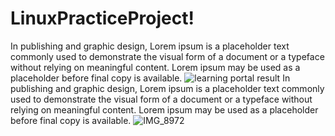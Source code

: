# LinuxPracticeProject!
In publishing and graphic design, Lorem ipsum is a placeholder text commonly used to demonstrate the visual form of a document or a typeface without relying on meaningful content. Lorem ipsum may be used as a placeholder before final copy is available.
![learning portal result](https://github.com/chinwe-00004/LinuxPracticeProject/assets/130554993/c962b406-89ef-4814-b0ad-396a0cb8fa5b)
In publishing and graphic design, Lorem ipsum is a placeholder text commonly used to demonstrate the visual form of a document or a typeface without relying on meaningful content. Lorem ipsum may be used as a placeholder before final copy is available.
![IMG_8972](https://github.com/chinwe-00004/LinuxPracticeProject/assets/130554993/07710bd6-830b-4fc2-9ec4-7f83ad316305)
